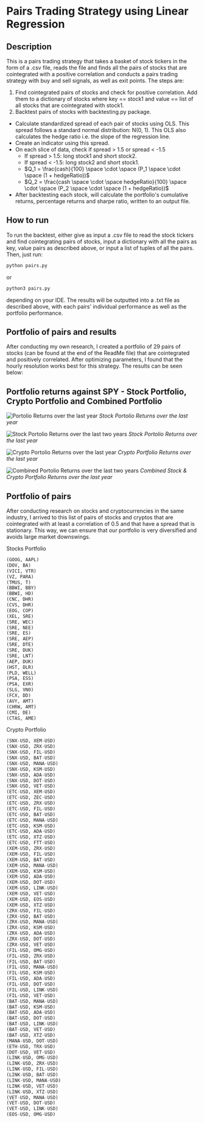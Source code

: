 # Pairs Trading Strategy using Linear Regression


## Description
This is a pairs trading strategy that takes a basket of stock tickers in the form of a .csv file, reads the file and finds all the pairs of stocks that are cointegrated with a positive correlation and conducts a pairs trading strategy with buy and sell signals, as well as exit points.  The steps are: 
1. Find cointegrated pairs of stocks and check for positive correlation. Add them to a dictionary of stocks where key == stock1 and value == list of all stocks that are cointegrated with stock1.
2. Backtest pairs of stocks with backtesting.py package. 
  - Calculate standardized spread of each pair of stocks using OLS. This spread follows a standard normal distribution: N(0, 1). This OLS also calculates the hedge ratio i.e. the slope of the regression line.
  - Create an indicator using this spread.
  - On each slice of data, check if spread > 1.5 or spread < -1.5
     - If spread > 1.5: long stock1 and short stock2.
     - If spread < -1.5: long stock2 and short stock1.
     - $Q_1 = \frac{cash}{100} \space \cdot \space (P_1 \space \cdot \space (1 + hedgeRatio))$
     - $Q_2 = \frac{cash \space \cdot \space hedgeRatio}{100} \space \cdot \space (P_2 \space \cdot \space (1 + hedgeRatio))$
  - After backtesting each stock, will calculate the portfolio's cumulative returns, percentage returns and sharpe ratio, written to an output file. 


## How to run
To run the backtest, either give as input a .csv file to read the stock tickers and find cointegrating pairs of stocks, input a dictionary with all the pairs as key, value pairs as described above, or input a list of tuples of all the pairs. 
Then, just run: 
```python
python pairs.py
```
or 
```python
python3 pairs.py
```
depending on your IDE. 
The results will be outputted into a .txt file as described above, with each pairs' individual performance as well as the portfolio performance.


## Portfolio of pairs and results
After conducting my own research, I created a portfolio of 29 pairs of stocks (can be found at the end of the ReadMe file) that are cointegrated and positively correlated. After optimizing parameters, I found that the hourly resolution works best for this strategy. 
The results can be seen below: 


## Portfolio returns against SPY - Stock Portfolio, Crypto Portfolio and Combined Portfolio
![Portolio Returns over the last year](./PortfolioStocks1y.png)
*Stock Portolio Returns over the last year*




![Stock Portolio Returns over the last two years](./PortfolioStocks2y.png)
*Stock Portolio Returns over the last year*




![Crypto Portolio Returns over the last year](./PortfolioCrypto1y.png)
*Crypto Portfolio Returns over the last year*




![Combined Portolio Returns over the last two years](./PortfolioCombined1y.png)
*Combined Stock & Crypto Portfolio Returns over the last year*

## Portfolio of pairs
After conducting research on stocks and cryptocurrencies in the same industry, I arrived to this list of pairs of stocks and cryptos that are cointegrated with at least a correlation of 0.5 and that have a spread that is stationary. This way, we can ensure that our portfolio is very diversified and avoids large market downswings. 


Stocks Portfolio
```python
(GOOG, AAPL)
(DOV, BA)
(VICI, VTR)
(VZ, PARA)
(TMUS, T)
(BBWI, BBY)
(BBWI, HD)
(CNC, DHR)
(CVS, DHR)
(EOG, COP)
(XEL, SRE)
(SRE, WEC)
(SRE, NEE)
(SRE, ES)
(SRE, AEP)
(SRE, DTE)
(SRE, DUK)
(SRE, LNT)
(AEP, DUK)
(HST, DLR)
(PLD, WELL)
(PSA, ESS)
(PSA, EXR)
(SLG, VNO)
(FCX, DD)
(AVY, AMT)
(CHRW, AMT)
(CMI, DE)
(CTAS, AME)
```


Crypto Portfolio
```python
(SNX-USD, XEM-USD)
(SNX-USD, ZRX-USD)
(SNX-USD, FIL-USD)
(SNX-USD, BAT-USD)
(SNX-USD, MANA-USD)
(SNX-USD, KSM-USD)
(SNX-USD, ADA-USD)
(SNX-USD, DOT-USD)
(SNX-USD, VET-USD)
(ETC-USD, XEM-USD)
(ETC-USD, ZEC-USD)
(ETC-USD, ZRX-USD)
(ETC-USD, FIL-USD)
(ETC-USD, BAT-USD)
(ETC-USD, MANA-USD)
(ETC-USD, KSM-USD)
(ETC-USD, ADA-USD)
(ETC-USD, XTZ-USD)
(ETC-USD, FTT-USD)
(XEM-USD, ZRX-USD)
(XEM-USD, FIL-USD)
(XEM-USD, BAT-USD)
(XEM-USD, MANA-USD)
(XEM-USD, KSM-USD)
(XEM-USD, ADA-USD)
(XEM-USD, DOT-USD)
(XEM-USD, LINK-USD)
(XEM-USD, VET-USD)
(XEM-USD, EOS-USD)
(XEM-USD, XTZ-USD)
(ZRX-USD, FIL-USD)
(ZRX-USD, BAT-USD)
(ZRX-USD, MANA-USD)
(ZRX-USD, KSM-USD)
(ZRX-USD, ADA-USD)
(ZRX-USD, DOT-USD)
(ZRX-USD, VET-USD)
(FIL-USD, OMG-USD)
(FIL-USD, ZRX-USD)
(FIL-USD, BAT-USD)
(FIL-USD, MANA-USD)
(FIL-USD, KSM-USD)
(FIL-USD, ADA-USD)
(FIL-USD, DOT-USD)
(FIL-USD, LINK-USD)
(FIL-USD, VET-USD)
(BAT-USD, MANA-USD)
(BAT-USD, KSM-USD)
(BAT-USD, ADA-USD)
(BAT-USD, DOT-USD)
(BAT-USD, LINK-USD)
(BAT-USD, VET-USD)
(BAT-USD, XTZ-USD)
(MANA-USD, DOT-USD)
(ETH-USD, TRX-USD)
(DOT-USD, VET-USD)
(LINK-USD, OMG-USD)
(LINK-USD, ZRX-USD)
(LINK-USD, FIL-USD)
(LINK-USD, BAT-USD)
(LINK-USD, MANA-USD)
(LINK-USD, VET-USD)
(LINK-USD, XTZ-USD)
(VET-USD, MANA-USD)
(VET-USD, DOT-USD)
(VET-USD, LINK-USD)
(EOS-USD, OMG-USD)
```